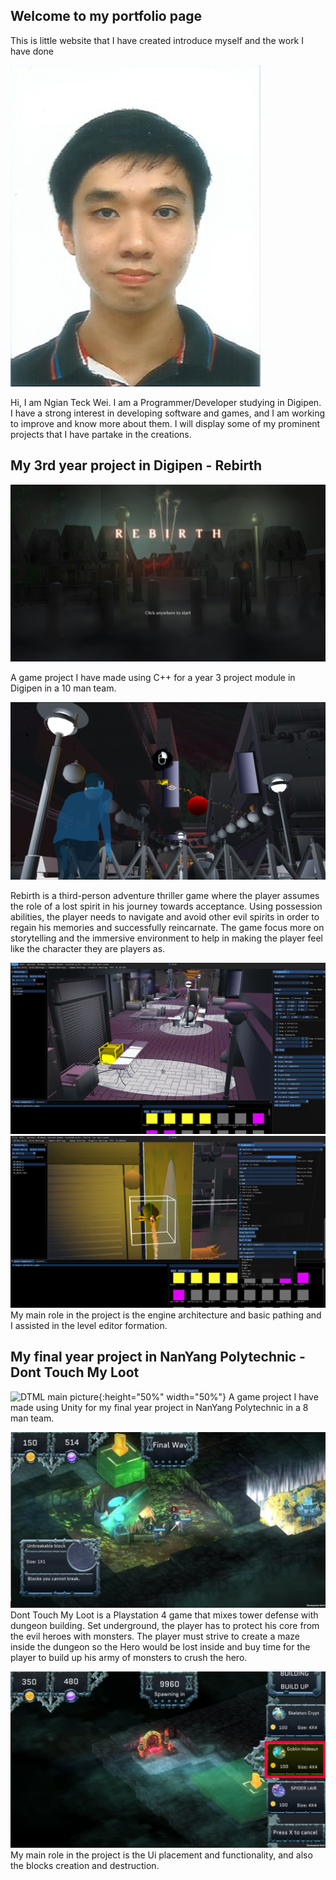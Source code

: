 ## Welcome to my portfolio page

This is little website that I have created introduce myself and the work I have done

![Face photo](/Image/Personal/FacePhoto.png)
  
Hi, I am Ngian Teck Wei. I am a Programmer/Developer studying in Digipen.
I have a strong interest in developing software and games, and I am working to improve and know more about them.
I will display some of my prominent projects that I have partake in the creations.

## My 3rd year project in Digipen - Rebirth
![Rebirth main picture](/Image/CS300_Project/ProjectMainPage.png)

A game project I have made using C++ for a year 3 project module in Digipen in a 10 man team.

![Rebirth game play image](/Image/CS300_Project/gp_3.png)

Rebirth is a third-person adventure thriller game where the player assumes the role of a lost spirit in his journey towards acceptance. 
Using possession abilities, the player needs to navigate and avoid other evil spirits in order to regain his memories and successfully reincarnate.
The game focus more on storytelling and the immersive environment to help in making the player feel like the character they are players as.

![Rebirth ss1](/Image/CS300_Project/EditorSS1.jpg)
![Rebirth ss2](/Image/CS300_Project/EditorSS4.jpg)
My main role in the project is the engine architecture and basic pathing and I assisted in the level editor formation.

## My final year project in NanYang Polytechnic - Dont Touch My Loot
![DTML main picture](/Image/FYP/Poster.jpg){:height="50%" width="50%"}
A game project I have made using Unity for my final year project in NanYang Polytechnic in a 8 man team.

![DTML main picture](/Image/FYP/BattleScene.png)
Dont Touch My Loot is a Playstation 4 game that mixes tower defense with dungeon building. 
Set underground, the player has to protect his core from the evil heroes with monsters. 
The player must strive to create a maze inside the dungeon so the Hero would be lost inside and buy time for the player to build up his army of monsters to crush the hero.

![DTML main picture](/Image/FYP/CreationScene.png)
My main role in the project is the Ui placement and functionality, and also the blocks creation and destruction.
